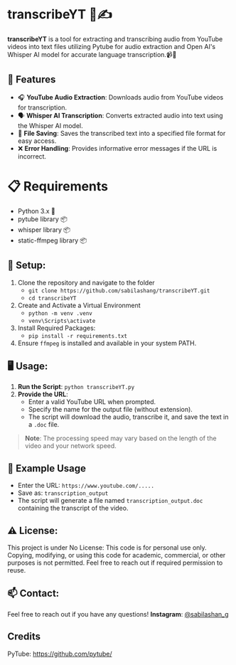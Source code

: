 # transcribeYT 🎥✍️

**transcribeYT** is a tool for extracting and transcribing audio from YouTube videos into text files utilizing Pytube for audio extraction and Open AI's Whisper AI model for accurate language transcription.📹📝

## 🚀 Features
- 🎧 **YouTube Audio Extraction**: Downloads audio from YouTube videos for transcription.
- 🗣️ **Whisper AI Transcription**: Converts extracted audio into text using the Whisper AI model.
- 💾 **File Saving**: Saves the transcribed text into a specified file format for easy access.
- ❌ **Error Handling**: Provides informative error messages if the URL is incorrect.

# 📋 Requirements
- Python 3.x 🐍
- pytube library 📦
- whisper library 📦
- static-ffmpeg library 📦

## 🔧 Setup:
1. Clone the repository and navigate to the folder
   - ```git clone https://github.com/sabilashang/transcribeYT.git```
   - ```cd transcribeYT```
2. Create and Activate a Virtual Environment
   - ```python -m venv .venv```
   - ```venv\Scripts\activate```
3. Install Required Packages:
   - ```pip install -r requirements.txt```
4. Ensure `ffmpeg` is installed and available in your system PATH.

## 🖥️ Usage:
1. **Run the Script**: ```python transcribeYT.py```
2. **Provide the URL**:
   - Enter a valid YouTube URL when prompted.
   - Specify the name for the output file (without extension).
   - The script will download the audio, transcribe it, and save the text in a `.doc` file.

> **Note**: The processing speed may vary based on the length of the video and your network speed.

## 📝 Example Usage
  - Enter the URL: `https://www.youtube.com/.....`
  - Save as: `transcription_output`
  - The script will generate a file named `transcription_output.doc` containing the transcript of the video.

## ⚠️ License:
This project is under No License: This code is for personal use only. Copying, modifying, or using this code for academic, commercial, or other purposes is not permitted. Feel free to reach out if required permission to reuse.

## 📫 Contact:
Feel free to reach out if you have any questions!
**Instagram**: [@sabilashan_g](https://www.instagram.com/sabilashan_g/)

## Credits
PyTube: https://github.com/pytube/
